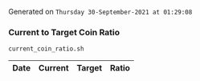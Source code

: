 Generated on `Thursday 30-September-2021 at 01:29:08`

### Current to Target Coin Ratio
`current_coin_ratio.sh`

Date|Current|Target|Ratio
---|---|---|---
